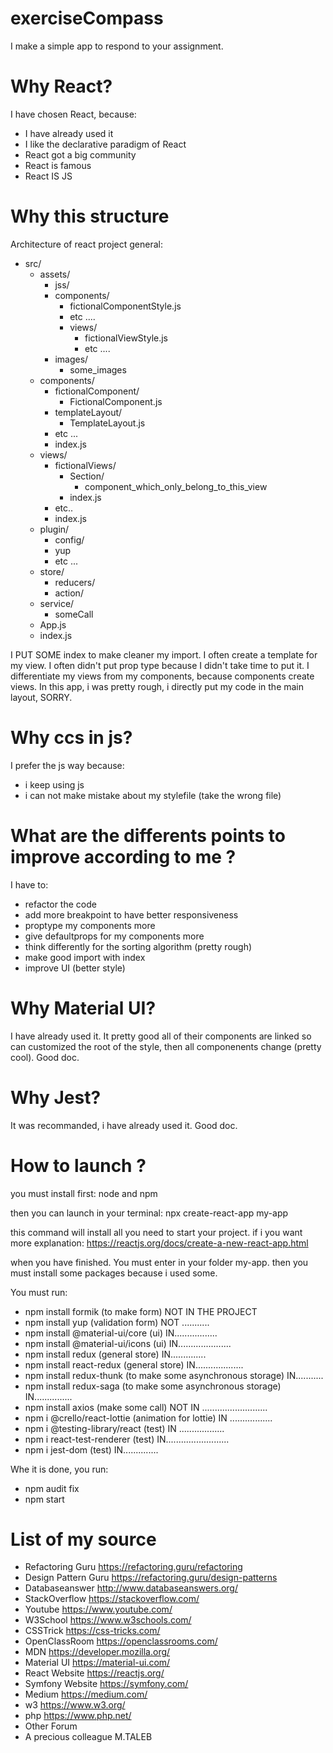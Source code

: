 # exerciseCompass
I make a simple app to respond to your assignment.

# Why React?
I have chosen React, because:
- I have already used it
- I like the declarative paradigm of React 
- React got a big community
- React is famous
- React IS JS

# Why this structure
Architecture of react project general:
- src/  
  - assets/
    - jss/
     - components/
          - fictionalComponentStyle.js
          - etc ....
        - views/
          - fictionalViewStyle.js
          - etc ....
      - images/
        - some_images
   - components/
      - fictionalComponent/
        - FictionalComponent.js
      - templateLayout/
        - TemplateLayout.js
      - etc ...
      - index.js
    - views/
      - fictionalViews/
        - Section/
          - component_which_only_belong_to_this_view
        - index.js
      - etc..
      - index.js
    - plugin/
      - config/
      - yup
      - etc ...
    - store/
      - reducers/
      - action/
    - service/
      - someCall
    - App.js
    - index.js
    
I PUT SOME index to make cleaner my import.
I often create a template for my view.
I often didn't put prop type because I didn't take time to put it.
I differentiate my views from my components, because components create views. In this app, i was pretty rough, i directly put my code in the main layout, SORRY.

# Why ccs in js?
I prefer the js way because:
 - i keep using js
 - i can not make mistake about my stylefile (take the wrong file)

# What are the differents points to improve according to me ?
I have to:
- refactor the code
- add more breakpoint to have better responsiveness
- proptype my components more
- give defaultprops for my components more
- think differently for the sorting algorithm (pretty rough)
- make good import with index
- improve UI (better style)

# Why Material UI?
I have already used it.
It pretty good all of their components are linked so can customized the root of the style, then all componenents change (pretty cool).
Good doc.

# Why Jest?
It was recommanded, i have already used it. Good doc.

# How to launch ?
you must install first: node and npm


then you can launch in your terminal: npx create-react-app my-app


this command will install all you need to start your project.
if i you want more explanation:
https://reactjs.org/docs/create-a-new-react-app.html

when you have finished. You must enter in your folder my-app.
then you must install some packages because i used some.

You must run:
  - npm install formik (to make form)                            NOT IN THE PROJECT
  - npm install yup (validation form)                            NOT ...........
  - npm install @material-ui/core (ui)                           IN.................
  - npm install @material-ui/icons (ui)                          IN.....................
  - npm install redux (general store)                            IN..............
  - npm install react-redux (general store)                      IN...................
  - npm install redux-thunk (to make some asynchronous storage)  IN...........
  - npm install redux-saga (to make some asynchronous storage)   IN...............
  - npm install axios (make some call)                           NOT IN ..........................
  - npm i @crello/react-lottie (animation for lottie)            IN .................
  - npm i @testing-library/react (test)                          IN ..................
  - npm i react-test-renderer  (test)                            IN.........................
  - npm i jest-dom   (test)                                      IN..............
  
Whe it is done, you run: 
 - npm audit fix
 - npm start

# List of my source
- Refactoring Guru      https://refactoring.guru/refactoring
- Design Pattern Guru   https://refactoring.guru/design-patterns
- Databaseanswer        http://www.databaseanswers.org/
- StackOverflow         https://stackoverflow.com/
- Youtube               https://www.youtube.com/
- W3School              https://www.w3schools.com/
- CSSTrick              https://css-tricks.com/
- OpenClassRoom         https://openclassrooms.com/
- MDN                   https://developer.mozilla.org/
- Material UI           https://material-ui.com/
- React Website         https://reactjs.org/
- Symfony Website       https://symfony.com/
- Medium                https://medium.com/
- w3                    https://www.w3.org/
- php                   https://www.php.net/
- Other Forum
- A precious colleague M.TALEB
